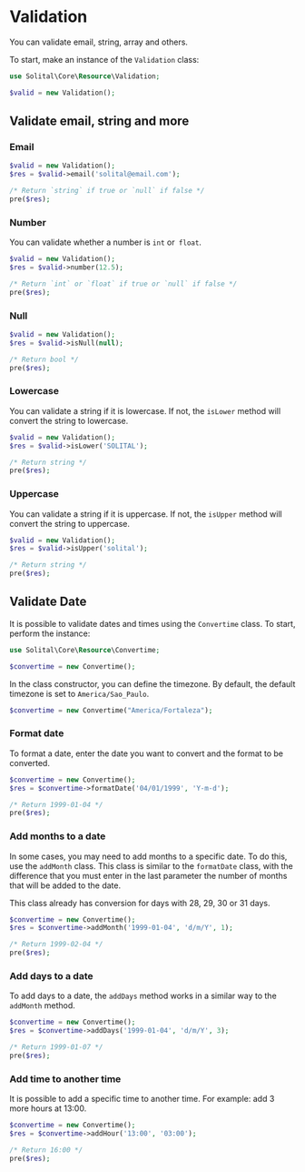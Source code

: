 # Validation

You can validate email, string, array and others.

To start, make an instance of the `Validation` class: 

```php
use Solital\Core\Resource\Validation;

$valid = new Validation();
```

## Validate email, string and more

### Email

```php
$valid = new Validation();
$res = $valid->email('solital@email.com');

/* Return `string` if true or `null` if false */
pre($res);
```

### Number

You can validate whether a number is `int` or` float`. 

```php
$valid = new Validation();
$res = $valid->number(12.5);

/* Return `int` or `float` if true or `null` if false */
pre($res);
```

### Null

```php
$valid = new Validation();
$res = $valid->isNull(null);

/* Return bool */
pre($res);
```

### Lowercase

You can validate a string if it is lowercase. If not, the `isLower` method will 
convert the string to lowercase. 

```php
$valid = new Validation();
$res = $valid->isLower('SOLITAL');

/* Return string */
pre($res);
```

### Uppercase

You can validate a string if it is uppercase. If not, the `isUpper` method will 
convert the string to uppercase. 

```php
$valid = new Validation();
$res = $valid->isUpper('solital');

/* Return string */
pre($res);
```

## Validate Date

It is possible to validate dates and times using the `Convertime` class. 
To start, perform the instance: 

```php
use Solital\Core\Resource\Convertime;

$convertime = new Convertime();
```

In the class constructor, you can define the timezone. By default, the default 
timezone is set to `America/Sao_Paulo`.

```php
$convertime = new Convertime("America/Fortaleza");
```

### Format date

To format a date, enter the date you want to convert and the format to be converted.

```php
$convertime = new Convertime();
$res = $convertime->formatDate('04/01/1999', 'Y-m-d');

/* Return 1999-01-04 */
pre($res);
```

### Add months to a date

In some cases, you may need to add months to a specific date. To do this, use the `addMonth` class. 
This class is similar to the `formatDate` class, with the difference that you must enter 
in the last parameter the number of months that will be added to the date.

This class already has conversion for days with 28, 29, 30 or 31 days. 

```php
$convertime = new Convertime();
$res = $convertime->addMonth('1999-01-04', 'd/m/Y', 1);

/* Return 1999-02-04 */
pre($res);
```

### Add days to a date

To add days to a date, the `addDays` method works in a similar way to the` addMonth` method.  

```php
$convertime = new Convertime();
$res = $convertime->addDays('1999-01-04', 'd/m/Y', 3);

/* Return 1999-01-07 */
pre($res);
```

### Add time to another time

It is possible to add a specific time to another time. For example: add 3 more hours at 13:00.

```php
$convertime = new Convertime();
$res = $convertime->addHour('13:00', '03:00');

/* Return 16:00 */
pre($res);
```